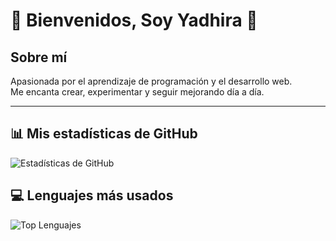 # 🌸 Bienvenidos, Soy Yadhira 🌸

## Sobre mí
Apasionada por el aprendizaje de programación y el desarrollo web.  
Me encanta crear, experimentar y seguir mejorando día a día.  

---
## 📊 Mis estadísticas de GitHub
![Estadísticas de GitHub](https://github-readme-stats.vercel.app/api?username=yxdhii&show_icons=true&theme=dracula)

## 💻 Lenguajes más usados
![Top Lenguajes](https://github-readme-stats.vercel.app/api/top-langs/?username=yxdhii&layout=compact&theme=dracula)
